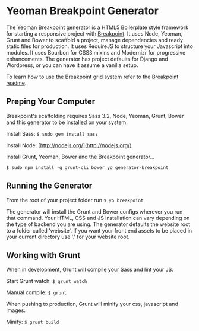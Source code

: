 # Yeoman Breakpoint Generator

The Yeoman Breakpoint generator is a HTML5 Boilerplate style framework for starting a responsive project with [Breakpoint](https://github.com/lesjames/breakpoint).
It uses Node, Yeoman, Grunt and Bower to scaffold a project, manage dependencies and ready static files for production. It uses RequireJS to structure your
Javascript into modules. It uses Bourbon for CSS3 mixins and Modernizr for progressive enhancements. The generator has project defaults for Django and Wordpress,
or you can have it assume a vanilla setup.

To learn how to use the Breakpoint grid system refer to the [Breakpoint readme](https://github.com/lesjames/breakpoint).

## Preping Your Computer

Breakpoint's scaffolding requires Sass 3.2, Node, Yeoman, Grunt, Bower and this generator to be installed on your system.

Install Sass: `$ sudo gem install sass`

Install Node: [http://nodejs.org/](http://nodejs.org/)

Install Grunt, Yeoman, Bower and the Breakpoint generator...

`$ sudo npm install -g grunt-cli bower yo generator-breakpoint`

## Running the Generator

From the root of your project folder run `$ yo breakpoint`

The generator will install the Grunt and Bower configs wherever you run that command. Your HTML, CSS and JS installation can vary depending
on the type of backend you are using. The generator defaults the website root to a folder called 'website'. If you want your front end assets
to be placed in your current directory use '.' for your website root.

## Working with Grunt

When in development, Grunt will compile your Sass and lint your JS.

Start Grunt watch: `$ grunt watch`

Manual compile: `$ grunt`

When pushing to production, Grunt will minify your css, javascript and images.

Minify: `$ grunt build`